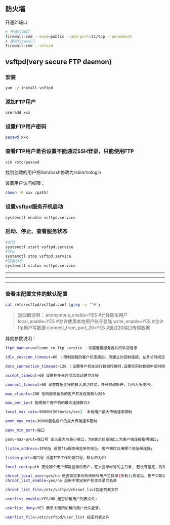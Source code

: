## 防火墙

开通21端口

```bash
# 开通21端口
firewall-cmd --zone=public --add-port=21/tcp --permanent
# 重启firewall
firewall-cmd --reload
```

## vsftpd(very secure FTP daemon)

### 安装

```bash
yum -y install vsftpd
```

### 添加FTP用户

```bash
useradd xxx
```

### 设置FTP用户密码

```bash
passwd xxx
```

### 查看FTP用户是否设置不能通过SSH登录，只能使用FTP

```bash
vim /etc/passwd
```

找到创建的用户把/bin/bash修改为/sbin/nologin

设置用户访问权限：

```bash
chown -R xxx /path/
```

### 设置vsftpd服务开机启动

```bash
systemctl enable vsftpd.service
```

### 启动、停止、查看服务状态

```bash
#启动
systemctl start vsftpd.service
#停止
systemctl stop vsftpd.service
#查看状态
systemctl status vsftpd.service 
```

***

***

***

### 查看主配置文件的默认配置

```bash
cat /etc/vsftpd/vsftpd.conf |grep -v '^#';
```

> 返回值说明：
> anonymous_enable=YES #允许匿名用户
> local_enable=YES #允许使用本地用户账号登陆
> write_enable=YES #允许ftp用户写数据
> connect_from_port_20=YES #通过20端口传输数据

其他参数说明：

```bash
ftpd_banner=welcome to ftp service ：设置连接服务器后的欢迎信息

idle_session_timeout=60 ：限制远程的客户机连接后，所建立的控制连接，在多长时间没有做任何的操作就会中断(秒)

data_connection_timeout=120 ：设置客户机在进行数据传输时,设置空闲的数据中断时间

accept_timeout=60 设置在多长时间后自动建立连接

connect_timeout=60 设置数据连接的最大激活时间，多长时间断开，为别人所使用;

max_clients=200 指明服务器总的客户并发连接数为200

max_per_ip=3 指明每个客户机的最大连接数为3

local_max_rate=50000(50kbytes/sec)  本地用户最大传输速率限制

anon_max_rate=30000匿名用户的最大传输速率限制

pasv_min_port=端口

pasv-max-prot=端口号 定义最大与最小端口，为0表示任意端口;为客户端连接指明端口;

listen_address=IP地址 设置ftp服务来监听的地址，客户端可以用哪个地址来连接;

listen_port=端口号 设置FTP工作的端口号，默认的为21

local_root=path 无论哪个用户都能登录的用户，定义登录帐号的主目录, 若没有指定，则每一个用户则进入到个人用户主目录;

chroot_local_user=yes/no 是否锁定本地系统帐号用户主目录(所有);锁定后，用户只能访问用户的主目录/home/user;
chroot_list_enable=yes/no 启用不锁定用户在主目录的名单

chroot_list_file=/etc/vsftpd/chroot_list指定列表文件

userlist_enable=YES/NO 是否加载用户列表文件;

userlist_deny=YES 表示上面所加载的用户允许登录;

userlist_file=/etc/vsftpd/user_list 指定列表文件
```